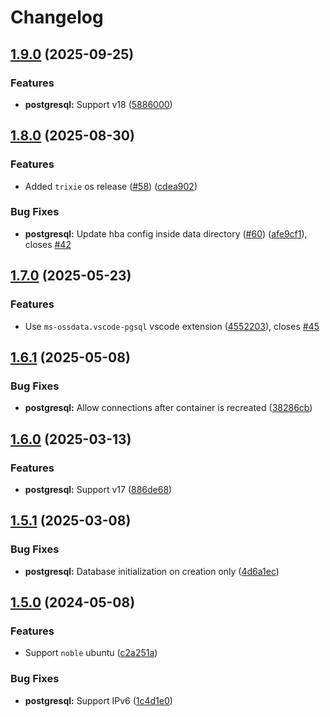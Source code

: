 # Changelog

## [1.9.0](https://github.com/itsmechlark/features/compare/postgresql-v1.8.0...postgresql-v1.9.0) (2025-09-25)


### Features

* **postgresql:** Support v18 ([5886000](https://github.com/itsmechlark/features/commit/58860004ddc123444cdf2659a8a32fa388f8cff7))

## [1.8.0](https://github.com/itsmechlark/features/compare/postgresql-v1.7.0...postgresql-v1.8.0) (2025-08-30)


### Features

* Added `trixie` os release  ([#58](https://github.com/itsmechlark/features/issues/58)) ([cdea902](https://github.com/itsmechlark/features/commit/cdea90299c48f348246e01525fc5b73184f5cf3c))


### Bug Fixes

* **postgresql:** Update hba config inside data directory ([#60](https://github.com/itsmechlark/features/issues/60)) ([afe9cf1](https://github.com/itsmechlark/features/commit/afe9cf15272ecc25d0ff89131d18883a0faf124d)), closes [#42](https://github.com/itsmechlark/features/issues/42)

## [1.7.0](https://github.com/itsmechlark/features/compare/postgresql-v1.6.1...postgresql-v1.7.0) (2025-05-23)


### Features

* Use `ms-ossdata.vscode-pgsql` vscode extension ([4552203](https://github.com/itsmechlark/features/commit/4552203b5efac680708478b77b091ff17346e3ea)), closes [#45](https://github.com/itsmechlark/features/issues/45)

## [1.6.1](https://github.com/itsmechlark/features/compare/postgresql-v1.6.0...postgresql-v1.6.1) (2025-05-08)


### Bug Fixes

* **postgresql:** Allow connections after container is recreated ([38286cb](https://github.com/itsmechlark/features/commit/38286cbd669acc58e79732ce20fb71a25ec17ac9))

## [1.6.0](https://github.com/itsmechlark/features/compare/postgresql-v1.5.1...postgresql-v1.6.0) (2025-03-13)


### Features

* **postgresql:** Support v17 ([886de68](https://github.com/itsmechlark/features/commit/886de68f9426c4050d0fed6bd85e67e4e4e47e7b))

## [1.5.1](https://github.com/itsmechlark/features/compare/postgresql-v1.5.0...postgresql-v1.5.1) (2025-03-08)


### Bug Fixes

* **postgresql:** Database initialization on creation only ([4d6a1ec](https://github.com/itsmechlark/features/commit/4d6a1eccc7e00873ef783e2e0e9fd3ce6d0016e8))

## [1.5.0](https://github.com/itsmechlark/features/compare/postgresql-v1.4.0...postgresql-v1.5.0) (2024-05-08)


### Features

* Support `noble` ubuntu ([c2a251a](https://github.com/itsmechlark/features/commit/c2a251aafc58c1d121cd6f07e36d4031921ee219))


### Bug Fixes

* **postgresql:** Support IPv6 ([1c4d1e0](https://github.com/itsmechlark/features/commit/1c4d1e0c9971c8912068d485f2705bfff0c44383))
